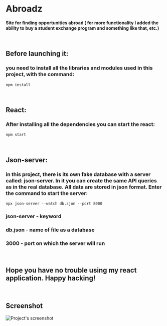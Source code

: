 # Abroadz

**Site for finding opportunities abroad ( for more functionality I added the ability to buy a student exchange program and something like that, etc.)**

<br>

## Before launching it:
### you need to install all the libraries and modules used in this project, with the command:
`npm install`

<br>

## React:
### After installing all the dependencies you can start the react:
`npm start`

<br>

## Json-server:
### in this project, there is its own fake database with a server called: json-server. In it you can create the same API queries as in the real database. All data are stored in json format. Enter the command to start the server:
`npx json-server --watch db.sjon --port 8000`
### json-server - keyword 
### db.json - name of file as a database
### 3000 - port on which the server will run

<br>

## Hope you have no trouble using my react application. Happy hacking!
<br>

## Screenshot
![Project's screenshot](https://github.com/BekturMaasaliev/Abroadz/raw/master/screenshots/screenshot1.png)


